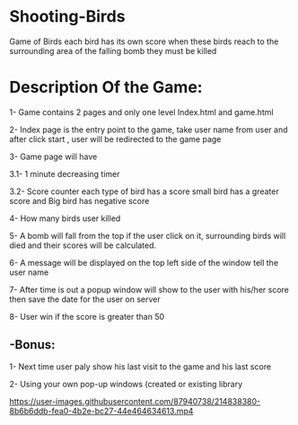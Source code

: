 #  Shooting-Birds
Game of Birds each bird has its own score when these birds reach to the surrounding area of the falling bomb they must be killed
# Description Of the Game:
1- Game contains 2 pages and only one level Index.html and game.html

2- Index page is the entry point to the game, take user name from user and after click start , user will be redirected to the game page

3- Game page will have 

3.1- 1 minute decreasing timer 

3.2- Score counter each type of bird has a score small bird has a greater score and Big bird has negative score

4- How many birds user killed

5- A bomb will fall from the top if the user click on it, surrounding birds will died and their scores will be calculated.

6- A message will be displayed on the top left side of the window tell the user name 

7- After time is out a popup window will show to the user with his/her score then save the date for the user on server 

8- User win if the score is greater than 50

## -Bonus: 

1- Next time user paly show his last visit to the game and his last score

2- Using your own pop-up windows (created or existing library

https://user-images.githubusercontent.com/87940738/214838380-8b6b6ddb-fea0-4b2e-bc27-44e464634613.mp4


